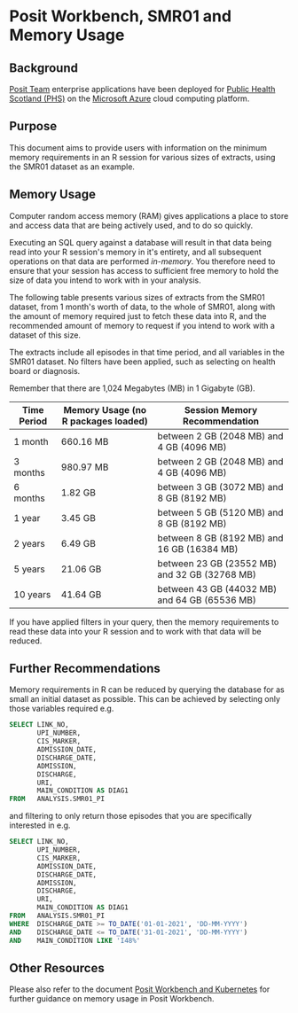 # Posit Workbench, SMR01 and Memory Usage

## Background

[Posit Team](https://posit.co/products/enterprise/team/) enterprise applications have been deployed for [Public Health Scotland (PHS)](https://publichealthscotland.scot/) on the [Microsoft Azure](https://azure.microsoft.com/en-gb/) cloud computing platform.

## Purpose

This document aims to provide users with information on the minimum memory requirements in an R session for various sizes of extracts, using the SMR01 dataset as an example.

## Memory Usage

Computer random access memory (RAM) gives applications a place to store and access data that are being actively used, and to do so quickly.

Executing an SQL query against a database will result in that data being read into your R session's memory in it's entirety, and all subsequent operations on that data are performed *in-memory*. You therefore need to ensure that your session has access to sufficient free memory to hold the size of data you intend to work with in your analysis.

The following table presents various sizes of extracts from the SMR01 dataset, from 1 month's worth of data, to the whole of SMR01, along with the amount of memory required just to fetch these data into R, and the recommended amount of memory to request if you intend to work with a dataset of this size.

The extracts include all episodes in that time period, and all variables in the SMR01 dataset.  No filters have been applied, such as selecting on health board or diagnosis.

Remember that there are 1,024 Megabytes (MB) in 1 Gigabyte (GB).

| Time Period | Memory Usage (no R packages loaded) | Session Memory Recommendation |
|---|---|---|
| 1 month | 660.16 MB | between 2 GB (2048 MB) and 4 GB (4096 MB) |
| 3 months | 980.97 MB | between 2 GB (2048 MB) and 4 GB (4096 MB) |
| 6 months | 1.82 GB | between 3 GB (3072 MB) and 8 GB (8192 MB) |
| 1 year | 3.45 GB | between 5 GB (5120 MB) and 8 GB (8192 MB) |
| 2 years | 6.49 GB | between 8 GB (8192 MB) and 16 GB (16384 MB) |
| 5 years | 21.06 GB | between 23 GB (23552 MB) and 32 GB (32768 MB) |
| 10 years | 41.64 GB | between 43 GB (44032 MB) and 64 GB (65536 MB) |

If you have applied filters in your query, then the memory requirements to read these data into your R session and to work with that data will be reduced.

## Further Recommendations

Memory requirements in R can be reduced by querying the database for as small an initial dataset as possible.  This can be achieved by selecting only those variables required e.g.

```sql
SELECT LINK_NO,
       UPI_NUMBER,
       CIS_MARKER,
       ADMISSION_DATE,
       DISCHARGE_DATE,
       ADMISSION,
       DISCHARGE,
       URI,
       MAIN_CONDITION AS DIAG1
FROM   ANALYSIS.SMR01_PI
```

and filtering to only return those episodes that you are specifically interested in e.g.

```sql
SELECT LINK_NO,
       UPI_NUMBER,
       CIS_MARKER,
       ADMISSION_DATE,
       DISCHARGE_DATE,
       ADMISSION,
       DISCHARGE,
       URI,
       MAIN_CONDITION AS DIAG1
FROM   ANALYSIS.SMR01_PI
WHERE  DISCHARGE_DATE >= TO_DATE('01-01-2021', 'DD-MM-YYYY')
AND    DISCHARGE_DATE <= TO_DATE('31-01-2021', 'DD-MM-YYYY')
AND    MAIN_CONDITION LIKE 'I48%'
```

## Other Resources

Please also refer to the document [Posit Workbench and Kubernetes](Posit%20Workbench%20and%20Kubernetes.md) for further guidance on memory usage in Posit Workbench.
